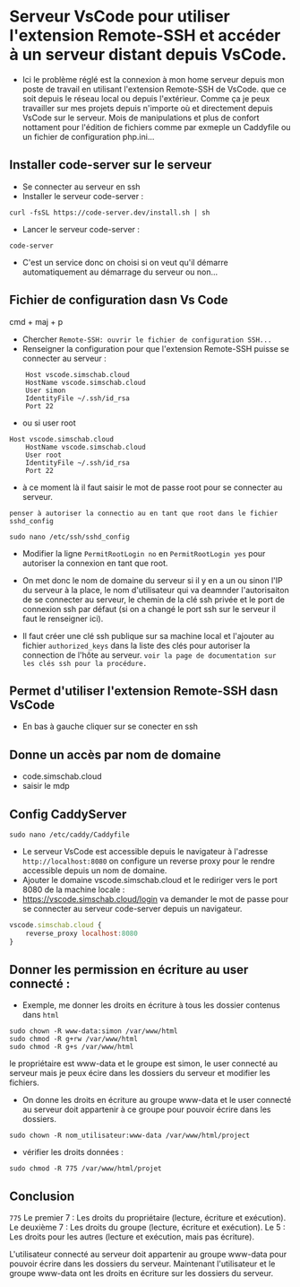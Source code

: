 # Serveur VsCode pour utiliser l'extension Remote-SSH et accéder à un serveur distant depuis VsCode.

- Ici le problème réglé est la connexion à mon home serveur depuis mon poste de travail en utilisant l'extension Remote-SSH de VsCode.
que ce soit depuis le réseau local ou depuis l'extérieur. Comme ça je peux travailler sur mes projets depuis n'importe où et directement depuis VsCode sur le serveur.
Mois de manipulations et plus de confort nottament pour l'édition de fichiers comme par exmeple un Caddyfile ou un fichier de configuration php.ini...


## Installer code-server sur le serveur

- Se connecter au serveur en ssh
- Installer le serveur code-server :

```shell
curl -fsSL https://code-server.dev/install.sh | sh
```

- Lancer le serveur code-server :

```shell
code-server
```

- C'est un service donc on choisi si on veut qu'il démarre automatiquement au démarrage du serveur ou non...


## Fichier de configuration dasn Vs Code

cmd + maj + p 
- Chercher `Remote-SSH: ouvrir le fichier de configuration SSH...`  
- Renseigner la configuration pour que l'extension Remote-SSH puisse se connecter au serveur :

```shell
    Host vscode.simschab.cloud
    HostName vscode.simschab.cloud
    User simon
    IdentityFile ~/.ssh/id_rsa
    Port 22
```

- ou si user root

```shell
Host vscode.simschab.cloud
    HostName vscode.simschab.cloud
    User root
    IdentityFile ~/.ssh/id_rsa
    Port 22
```

- à ce moment là il faut saisir le mot de passe root pour se connecter au serveur.

`penser à autoriser la connectio au en tant que root dans le fichier sshd_config`

```shell    
sudo nano /etc/ssh/sshd_config
```

- Modifier la ligne `PermitRootLogin no` en `PermitRootLogin yes` pour autoriser la connexion en tant que root.


- On met donc le nom de domaine du serveur si il y en a un ou sinon l'IP du serveur à la place, le nom d'utilisateur qui va deamnder l'autorisaiton de se connecter au serveur, le chemin de la clé ssh privée et le port de connexion ssh par défaut (si on a changé le port ssh sur le serveur il faut le renseigner ici).

- Il faut créer une clé ssh publique sur sa machine local et l'ajouter au fichier `authorized_keys` dans la liste des clés pour autoriser la connection de l'hôte au serveur.
`voir la page de documentation sur les clés ssh pour la procédure.`

## Permet d'utiliser l'extension Remote-SSH dasn VsCode
- En bas à gauche cliquer sur se conecter en ssh

## Donne un accès par nom de domaine

- code.simschab.cloud 
- saisir le mdp

## Config CaddyServer

```shell
sudo nano /etc/caddy/Caddyfile
```

- Le serveur VsCode est accessible depuis le navigateur à l'adresse `http://localhost:8080` on configure un reverse proxy pour le rendre accessible depuis un nom de domaine.
- Ajouter le domaine vscode.simschab.cloud et le rediriger vers le port 8080 de la machine locale :
- https://vscode.simschab.cloud/login va demander le mot de passe pour se connecter au serveur code-server depuis un navigateur.

```js
vscode.simschab.cloud {
    reverse_proxy localhost:8080
}
```

## Donner les permission en écriture au user connecté :

- Exemple, me donner les droits en écriture à tous les dossier contenus dans `html`

```shell
sudo chown -R www-data:simon /var/www/html
sudo chmod -R g+rw /var/www/html
sudo chmod -R g+s /var/www/html
```

le propriétaire est www-data et le groupe est simon, le user connecté au serveur mais je peux écire dans les dossiers du serveur et modifier les fichiers.

- On donne les droits en écriture au groupe www-data et le user connecté au serveur doit appartenir à ce groupe pour pouvoir écrire dans les dossiers.

```shell
sudo chown -R nom_utilisateur:www-data /var/www/html/project
```

- vérifier les droits données :

```shell
sudo chmod -R 775 /var/www/html/projet
```


## Conclusion
`775`
Le premier 7 : Les droits du propriétaire (lecture, écriture et exécution).
Le deuxième 7 : Les droits du groupe (lecture, écriture et exécution).
Le 5 : Les droits pour les autres (lecture et exécution, mais pas écriture).

L'utilisateur connecté au serveur doit appartenir au groupe www-data pour pouvoir écrire dans les dossiers du serveur.
Maintenant l'utilisateur et le groupe www-data ont les droits en écriture sur les dossiers du serveur.